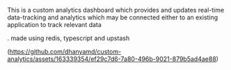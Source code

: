 This is a custom analytics dashboard which provides and updates real-time data-tracking and analytics which may be connected either to an existing application to track relevant data

. made using redis, typescript and upstash


(https://github.com/dhanyamd/custom-analytics/assets/163339354/ef29c7d6-7a80-496b-9021-879b5ad4ae88)

